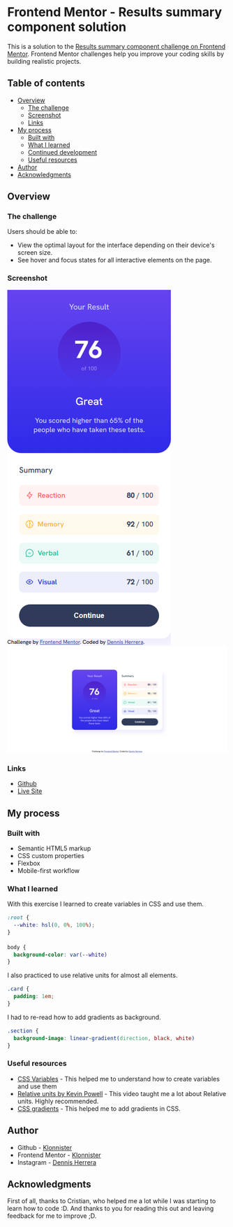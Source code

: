 # Frontend Mentor - Results summary component solution

This is a solution to the [Results summary component challenge on Frontend Mentor](https://www.frontendmentor.io/challenges/results-summary-component-CE_K6s0maV). Frontend Mentor challenges help you improve your coding skills by building realistic projects. 

## Table of contents

- [Overview](#overview)
  - [The challenge](#the-challenge)
  - [Screenshot](#screenshot)
  - [Links](#links)
- [My process](#my-process)
  - [Built with](#built-with)
  - [What I learned](#what-i-learned)
  - [Continued development](#continued-development)
  - [Useful resources](#useful-resources)
- [Author](#author)
- [Acknowledgments](#acknowledgments)

## Overview

### The challenge

Users should be able to:

- View the optimal layout for the interface depending on their device's screen size.
- See hover and focus states for all interactive elements on the page.

### Screenshot

![375 pixels wide screenshot](/screenshots/375px.png)
![1440 pixels wide screenshot](/screenshots/1440px.png)

### Links

- [Github](https://github.com/Klonnister/Results-summary-component)
- [Live Site](https://klonnister.github.io/Results-summary-component/)

## My process

### Built with

- Semantic HTML5 markup
- CSS custom properties
- Flexbox
- Mobile-first workflow

### What I learned

With this exercise I learned to create variables in CSS and use them.

```css
:root {
  --white: hsl(0, 0%, 100%);
}

body {
  background-color: var(--white)
}
```
I also practiced to use relative units for almost all elements.

```css
.card {
  padding: 1em;
}
```

I had to re-read how to add gradients as background.

```css
.section {
  background-image: linear-gradient(direction, black, white)
}
```


### Useful resources

- [CSS Variables](https://www.w3schools.com/css/css3_variables.asp) - This helped me to understand how to create variables and use them
- [Relative units by Kevin Powell](https://www.youtube.com/watch?v=N5wpD9Ov_To) - This video taught me a lot about Relative units. Highly recommended.
- [CSS gradients](https://www.w3schools.com/css/css3_gradients.asp) - This helped me to add gradients in CSS.


## Author

- Github - [Klonnister](https://github.com/Klonnister)
- Frontend Mentor - [Klonnister](https://www.frontendmentor.io/profile/Klonnister)
- Instagram - [Dennis Herrera](https://www.instagram.com/dennis_herrera_f/)

## Acknowledgments

First of all, thanks to Cristian, who helped me a lot while I was starting to learn how to code :D. And thanks to you for reading this out and leaving feedback for me to improve ;D.


